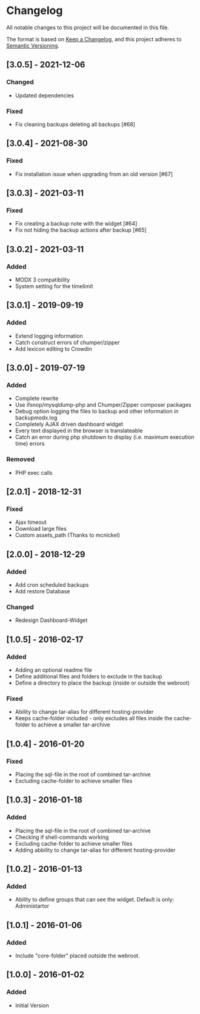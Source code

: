 # Changelog

All notable changes to this project will be documented in this file.

The format is based on [Keep a Changelog](https://keepachangelog.com/en/1.0.0/),
and this project adheres to [Semantic Versioning](https://semver.org/spec/v2.0.0.html).

## [3.0.5] - 2021-12-06

### Changed

- Updated dependencies

### Fixed

- Fix cleaning backups deleting all backups [#68]

## [3.0.4] - 2021-08-30

### Fixed

- Fix installation issue when upgrading from an old version [#67]

## [3.0.3] - 2021-03-11

### Fixed

- Fix creating a backup note with the widget [#64]
- Fix not hiding the backup actions after backup [#65]

## [3.0.2] - 2021-03-11

### Added

- MODX 3 compatibility
- System setting for the timelimit

## [3.0.1] - 2019-09-19

### Added

- Extend logging information
- Catch construct errors of chumper/zipper
- Add lexicon editing to Crowdin

## [3.0.0] - 2019-07-19

### Added

- Complete rewrite
- Use ifsnop/mysqldump-php and Chumper/Zipper composer packages
- Debug option logging the files to backup and other information in backupmodx.log
- Completely AJAX driven dashboard widget
- Every text displayed in the browser is translateable
- Catch an error during php shutdown to display (i.e. maximum execution time) errors

### Removed

- PHP exec calls

## [2.0.1] - 2018-12-31

### Fixed

- Ajax timeout
- Download large files
- Custom assets_path (Thanks to mcnickel)

## [2.0.0] - 2018-12-29

### Added

- Add cron scheduled backups
- Add restore Database

### Changed

- Redesign Dashboard-Widget

## [1.0.5] - 2016-02-17

### Added

- Adding an optional readme file
- Define additional files and folders to exclude in the backup
- Define a directory to place the backup (inside or outside the webroot)

### Fixed

- Ability to change tar-alias for different hosting-provider
- Keeps cache-folder included - only excludes all files inside the cache-folder to achieve a smaller tar-archive

## [1.0.4] - 2016-01-20

### Fixed

- Placing the sql-file in the root of combined tar-archive
- Excluding cache-folder to achieve smaller files

## [1.0.3] - 2016-01-18

### Added

- Placing the sql-file in the root of combined tar-archive
- Checking if shell-commands working
- Excluding cache-folder to achieve smaller files
- Adding abbility to change tar-alias for different hosting-provider

## [1.0.2] - 2016-01-13

### Added

- Ability to define groups that can see the widget. Default is only: Administartor

## [1.0.1] - 2016-01-06

### Added

- Include "core-folder" placed outside the webroot.

## [1.0.0] - 2016-01-02

### Added

- Initial Version
